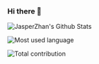 ### Hi there 👋

<!--
**JasperZhan/JasperZhan** is a ✨ _special_ ✨ repository because its `README.md` (this file) appears on your GitHub profile.

Here are some ideas to get you started:

- 🔭 I’m currently working on ...
- 🌱 I’m currently learning ...
- 👯 I’m looking to collaborate on ...
- 🤔 I’m looking for help with ...
- 💬 Ask me about ...
- 📫 How to reach me: ...
- 😄 Pronouns: ...
- ⚡ Fun fact: ...
-->


<!-- github - stats -->
![JasperZhan's Github Stats](https://github-readme-stats.vercel.app/api?username=JasperZhan&theme=dark&show_icons=true)
<!-- most - used-language -->
![Most used language](https://github-readme-stats.vercel.app/api/top-langs/?username=JasperZhan&layout=compact&hide=html&theme=dark)
<!-- total - contribution -->
![Total contribution](https://github-readme-streak-stats.herokuapp.com/?user=JasperZhan&theme=highcontrast)

